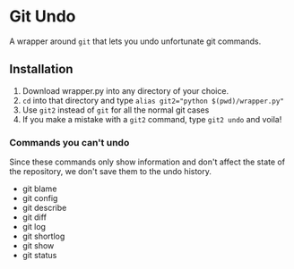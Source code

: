 Git Undo
========

A wrapper around `git` that lets you undo unfortunate git commands.

Installation
----

1. Download wrapper.py into any directory of your choice.
2. `cd` into that directory and type `alias git2="python $(pwd)/wrapper.py"`
3. Use `git2` instead of `git` for all the normal git cases
4. If you make a mistake with a `git2` command, type `git2 undo` and voila!

### Commands you can't undo

Since these commands only show information and don't affect the state of the repository, we don't save them to the undo history.

+ git blame
+ git config
+ git describe
+ git diff
+ git log
+ git shortlog
+ git show
+ git status